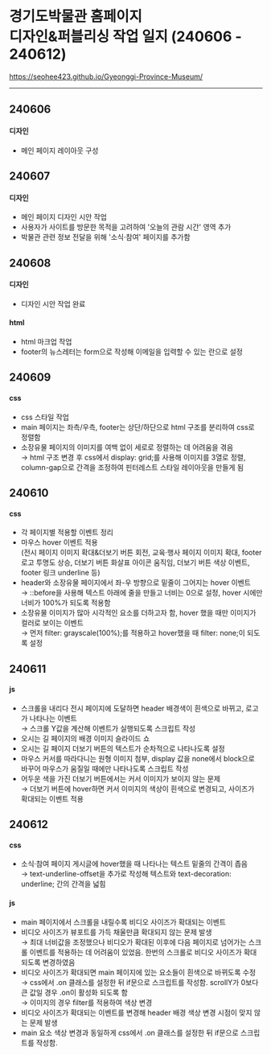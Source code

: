 # 경기도박물관 홈페이지<br>디자인&퍼블리싱 작업 일지 (240606 - 240612)
https://seohee423.github.io/Gyeonggi-Province-Museum/

----

## 240606
#### 디자인
- 메인 페이지 레이아웃 구성

## 240607
#### 디자인
- 메인 페이지 디자인 시안 작업<br>
- 사용자가 사이트를 방문한 목적을 고려하여 '오늘의 관람 시간' 영역 추가<br>
- 박물관 관련 정보 전달을 위해 '소식·참여' 페이지를 추가함

## 240608
#### 디자인
- 디자인 시안 작업 완료
#### html
- html 마크업 작업<br>
- footer의 뉴스레터는 form으로 작성해 이메일을 입력할 수 있는 란으로 설정

## 240609
#### css
- css 스타일 작업<br>
- main 페이지는 좌측/우측, footer는 상단/하단으로 html 구조를 분리하여 css로 정렬함<br>
- 소장유물 페이지의 이미지를 여백 없이 세로로 정렬하는 데 어려움을 겪음<br>
  → html 구조 변경 후 css에서 display: grid;를 사용해 이미지를 3열로 정렬, column-gap으로 간격을 조정하여 핀터레스트 스타일 레이아웃을 만들게 됨

## 240610
#### css
- 각 페이지별 적용할 이벤트 정리<br>
- 마우스 hover 이벤트 적용<br>
(전시 페이지 이미지 확대&더보기 버튼 회전, 교육·행사 페이지 이미지 확대, footer 로고 투명도 상승, 더보기 버튼 화살표 아이콘 움직임, 더보기 버튼 색상 이벤트, footer 링크 underline 등)<br>
- header와 소장유물 페이지에서 좌-우 방향으로 밑줄이 그어지는 hover 이벤트<br>
  → ::before을 사용해 텍스트 아래에 줄을 만들고 너비는 0으로 설정, hover 시에만 너비가 100%가 되도록 적용함<br>
- 소장유물 이미지가 많아 시각적인 요소를 더하고자 함, hover 했을 때만 이미지가 컬러로 보이는 이벤트<br>
  → 먼저 filter: grayscale(100%);를 적용하고 hover했을 때 filter: none;이 되도록 설정

## 240611
#### js
- 스크롤을 내리다 전시 페이지에 도달하면 header 배경색이 흰색으로 바뀌고, 로고가 나타나는 이벤트<br>
  → 스크롤 Y값을 계산해 이벤트가 실행되도록 스크립트 작성<br>
- 오시는 길 페이지의 배경 이미지 슬라이드 쇼<br>
- 오시는 길 페이지 더보기 버튼의 텍스트가 순차적으로 나타나도록 설정<br>
- 마우스 커서를 따라다니는 원형 이미지 첨부, display 값을 none에서 block으로 바꾸어 마우스가 움질일 때에만 나타나도록 스크립트 작성<br>
- 어두운 색을 가진 더보기 버튼에서는 커서 이미지가 보이지 않는 문제<br>
  → 더보기 버튼에 hover하면 커서 이미지의 색상이 흰색으로 변경되고, 사이즈가 확대되는 이벤트 적용

## 240612
#### css
- 소식·참여 페이지 게시글에 hover했을 때 나타나는 텍스트 밑줄의 간격이 좁음<br>
  → text-underline-offset을 추가로 작성해 텍스트와 text-decoration: underline; 간의 간격을 넓힘
#### js
- main 페이지에서 스크롤을 내릴수록 비디오 사이즈가 확대되는 이벤트<br>
- 비디오 사이즈가 뷰포트를 가득 채울만큼 확대되지 않는 문제 발생<br>
  → 최대 너비값을 조정했으나 비디오가 확대된 이후에 다음 페이지로 넘어가는 스크롤 이벤트를 적용하는 데 어려움이 있었음. 한번의 스크롤로 비디오 사이즈가 확대되도록 변경하였음<br>
- 비디오 사이즈가 확대되면 main 페이지에 있는 요소들이 흰색으로 바뀌도록 수정<br>
  → css에서 .on 클래스를 설정한 뒤 if문으로 스크립트를 작성함. scrollY가 0보다 큰 값일 경우 .on이 활성화 되도록 함<br>
  → 이미지의 경우 filter를 적용하여 색상 변경<br>
- 비디오 사이즈가 확대되는 이벤트를 변경해 header 배경 색상 변경 시점이 맞지 않는 문제 발생<br>
- main 요소 색상 변경과 동일하게 css에서 .on 클래스를 설정한 뒤 if문으로 스크립트를 작성함.

